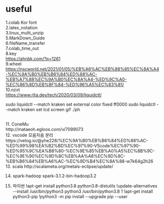 # useful
 
1.colab Kor font
</br>
2.latex_notation
</br>
3.linux_multi_unzip
</br>
5.MarkDown_Guide
</br>
6.fileName_transfer
</br>
7.colab_time_out
</br>
8.key
</br>
https://ahnbk.com/?p=1261
</br>
9.wheel 
</br>
https://nscworld.net/2021/01/05/%EB%A6%AC%EB%88%85%EC%8A%A4-%EC%9A%B0%EB%B6%84%ED%88%AC-%EB%A7%88%EC%9A%B0%EC%8A%A4-%ED%9C%A0-%EC%86%8D%EB%8F%84-%ED%96%A5%EC%83%81/
</br>
10.nzxt
</br>
https://www.rlta.dev/tech/2020/03/09/liquidctl/

sudo liquidctl --match kraken set external color fixed ff0000
sudo liquidctl --match kraken set lcd screen gif ./ph

</br>
11. ConeMu
</br>
http://mataeoh.egloos.com/v/7099073
</br>
12. vscode 모음자음 분리
</br>
https://velog.io/@yhe228/%EC%9A%B0%EB%B6%84%ED%88%AC-%ED%99%98%EA%B2%BD%EC%97%90-VScode%EC%97%90-%ED%95%9C%EA%B8%80-%EC%9E%85%EB%A0%A5%EC%8B%9C-%EC%9E%90%EC%9D%8C%EB%AA%A8%EC%9D%8C-%EB%B6%84%EB%A6%AC-%EC%9D%B4%EC%8A%88-w7k64g2h26
</br>
13. scala
http://scalameta.org/metals-eclipse/update/

14. spark-hadoop
spark-3.1.2-bin-hadoop3.2




15. 파이썬
!apt-get install python3.8 python3.8-distutils
!update-alternatives --install /usr/bin/python3 python3 /usr/bin/python3.8 1
!apt-get install python3-pip
!python3 -m pip install --upgrade pip --user
